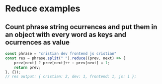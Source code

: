 # Reduce examples

## Count phrase string ocurrences and put them in an object with every word as keys and ocurrences as value

```javascript
const phrase = "cristian dev frontend js cristian"
const res = phrase.split(" ").reduce((prev, next) => {
    prev[next] ? prev[next]++ : prev[next] = 1;
    return prev;
}, {});
// res output: { cristian: 2, dev: 1, frontend: 1, js: 1 };
```

